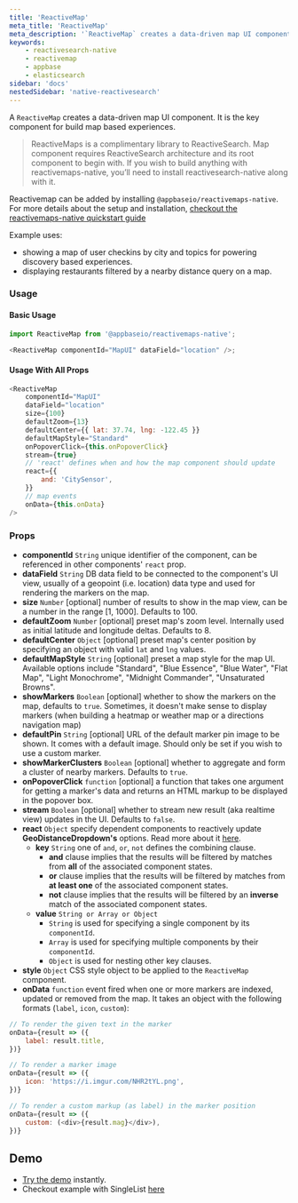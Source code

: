 ```yaml
---
title: 'ReactiveMap'
meta_title: 'ReactiveMap'
meta_description: '`ReactiveMap` creates a data-driven map UI component.'
keywords:
    - reactivesearch-native
    - reactivemap
    - appbase
    - elasticsearch
sidebar: 'docs'
nestedSidebar: 'native-reactivesearch'
---
```


A `ReactiveMap` creates a data-driven map UI component. It is the key component for build map based experiences.

> ReactiveMaps is a complimentary library to ReactiveSearch. Map component requires ReactiveSearch architecture and its root component to begin with. If you wish to build anything with reactivemaps-native, you’ll need to install reactivesearch-native along with it.

Reactivemap can be added by installing `@appbaseio/reactivemaps-native`. For more details about the setup and installation, [checkout the reactivemaps-native quickstart guide](https://opensource.appbase.io/reactive-manual/native/getting-started/reactivemaps-native.html)

Example uses:

-   showing a map of user checkins by city and topics for powering discovery based experiences.
-   displaying restaurants filtered by a nearby distance query on a map.

### Usage

#### Basic Usage

```js
import ReactiveMap from '@appbaseio/reactivemaps-native';

<ReactiveMap componentId="MapUI" dataField="location" />;
```

#### Usage With All Props

```js
<ReactiveMap
	componentId="MapUI"
	dataField="location"
	size={100}
	defaultZoom={13}
	defaultCenter={{ lat: 37.74, lng: -122.45 }}
	defaultMapStyle="Standard"
	onPopoverClick={this.onPopoverClick}
	stream={true}
	// 'react' defines when and how the map component should update
	react={{
		and: 'CitySensor',
	}}
	// map events
	onData={this.onData}
/>
```

### Props

-   **componentId** `String`
    unique identifier of the component, can be referenced in other components' `react` prop.
-   **dataField** `String`
    DB data field to be connected to the component's UI view, usually of a geopoint (i.e. location) data type and used for rendering the markers on the map.
-   **size** `Number` [optional]
    number of results to show in the map view, can be a number in the range [1, 1000]. Defaults to 100.
-   **defaultZoom** `Number` [optional]
    preset map's zoom level. Internally used as initial latitude and longitude deltas. Defaults to 8.
-   **defaultCenter** `Object` [optional]
    preset map's center position by specifying an object with valid `lat` and `lng` values.
-   **defaultMapStyle** `String` [optional]
    preset a map style for the map UI. Available options include "Standard", "Blue Essence", "Blue Water", "Flat Map", "Light Monochrome", "Midnight Commander", "Unsaturated Browns".
-   **showMarkers** `Boolean` [optional]
    whether to show the markers on the map, defaults to `true`. Sometimes, it doesn't make sense to display markers (when building a heatmap or weather map or a directions navigation map)
-   **defaultPin** `String` [optional]
    URL of the default marker pin image to be shown. It comes with a default image. Should only be set if you wish to use a custom marker.
-   **showMarkerClusters** `Boolean` [optional]
    whether to aggregate and form a cluster of nearby markers. Defaults to `true`.
-   **onPopoverClick** `function` [optional]
    a function that takes one argument for getting a marker's data and returns an HTML markup to be displayed in the popover box.
-   **stream** `Boolean` [optional]
    whether to stream new result (aka realtime view) updates in the UI. Defaults to `false`.
-   **react** `Object`
    specify dependent components to reactively update **GeoDistanceDropdown's** options. Read more about it [here](/advanced/react.html).
    -   **key** `String`
        one of `and`, `or`, `not` defines the combining clause.
        -   **and** clause implies that the results will be filtered by matches from **all** of the associated component states.
        -   **or** clause implies that the results will be filtered by matches from **at least one** of the associated component states.
        -   **not** clause implies that the results will be filtered by an **inverse** match of the associated component states.
    -   **value** `String or Array or Object`
        -   `String` is used for specifying a single component by its `componentId`.
        -   `Array` is used for specifying multiple components by their `componentId`.
        -   `Object` is used for nesting other key clauses.
-   **style** `Object`
    CSS style object to be applied to the `ReactiveMap` component.
-   **onData** `function`
    event fired when one or more markers are indexed, updated or removed from the map. It takes an object with the following formats (`label`, `icon`, `custom`):

```js
// To render the given text in the marker
onData={result => ({
    label: result.title,
})}

// To render a marker image
onData={result => ({
    icon: 'https://i.imgur.com/NHR2tYL.png',
})}

// To render a custom markup (as label) in the marker position
onData={result => ({
    custom: (<div>{result.mag}</div>),
})}
```

## Demo

-   [Try the demo](https://snack.expo.io/@metagrover/reactivemap-with-reactivesearch-native) instantly.
-   Checkout example with SingleList [here](https://github.com/appbaseio/reactivesearch/blob/dev/packages/native/examples/maps/App.js)
